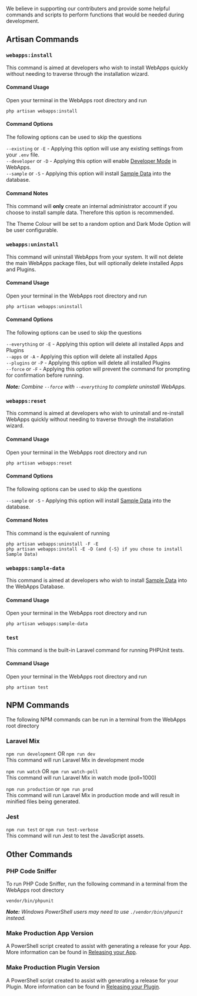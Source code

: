 We believe in supporting our contributers and provide some helpful commands and scripts to perform functions that would be needed during development.

## Artisan Commands

### `webapps:install`
This command is aimed at developers who wish to install WebApps quickly without needing to traverse through the installation wizard.

#### Command Usage
Open your terminal in the WebApps root directory and run
```
php artisan webapps:install
```

#### Command Options
The following options can be used to skip the questions

`--existing` or `-E` - Applying this option will use any existing settings from your `.env` file.<br />
`--developer` or `-D` - Applying this option will enable [Developer Mode](introduction#enable-developer-mode) in WebApps.<br />
`--sample` or `-S` - Applying this option will install [Sample Data](sample-data) into the database.

#### Command Notes
This command will **only** create an internal administrator account if you choose to install sample data. Therefore this option is recommended.

The Theme Colour will be set to a random option and Dark Mode Option will be user configurable.

### `webapps:uninstall`
This command will uninstall WebApps from your system. It will not delete the main WebApps package files, but will optionally delete installed Apps and Plugins.

#### Command Usage
Open your terminal in the WebApps root directory and run
```
php artisan webapps:uninstall
```

#### Command Options
The following options can be used to skip the questions

`--everything` or `-E` - Applying this option will delete all installed Apps and Plugins<br />
`--apps` or `-A` - Applying this option will delete all installed Apps<br />
`--plugins` or `-P` - Applying this option will delete all installed Plugins<br />
`--force` or `-F` - Applying this option will prevent the command for prompting for confirmation before running.

_**Note:** Combine `--force` with `--everything` to complete uninstall WebApps._

### `webapps:reset`
This command is aimed at developers who wish to uninstall and re-install WebApps quickly without needing to traverse through the installation wizard.

#### Command Usage
Open your terminal in the WebApps root directory and run
```
php artisan webapps:reset
```

#### Command Options
The following options can be used to skip the questions

`--sample` or `-S` - Applying this option will install [Sample Data](sample-data) into the database.

#### Command Notes
This command is the equivalent of running
```
php artisan webapps:uninstall -F -E
php artisan webapps:install -E -D (and {-S} if you chose to install Sample Data)
```

### `webapps:sample-data`
This command is aimed at developers who wish to install [Sample Data](sample-data) into the WebApps Database.

#### Command Usage
Open your terminal in the WebApps root directory and run
```
php artisan webapps:sample-data
```

### `test`
This command is the built-in Laravel command for running PHPUnit tests.

#### Command Usage
Open your terminal in the WebApps root directory and run
```
php artisan test
```


## NPM Commands
The following NPM commands can be run in a terminal from the WebApps root directory

### Laravel Mix
`npm run development` OR `npm run dev`<br />
This command will run Laravel Mix in development mode

`npm run watch` OR `npm run watch-poll`<br />
This command will run Laravel Mix in watch mode (poll=1000)

`npm run production` or `npm run prod`<br />
This command will run Laravel Mix in production mode and will result in minified files being generated.

### Jest
`npm run test` or `npm run test-verbose`<br />
This command will run Jest to test the JavaScript assets.


## Other Commands

### PHP Code Sniffer
To run PHP Code Sniffer, run the following command in a terminal from the WebApps root directory
```
vendor/bin/phpunit
```
_**Note:** Windows PowerShell users may need to use `./vendor/bin/phpunit` instead._

### Make Production App Version
A PowerShell script created to assist with generating a release for your App. More information can be found in [Releasing your App](#).

### Make Production Plugin Version
A PowerShell script created to assist with generating a release for your Plugin. More information can be found in [Releasing your Plugin](#).
